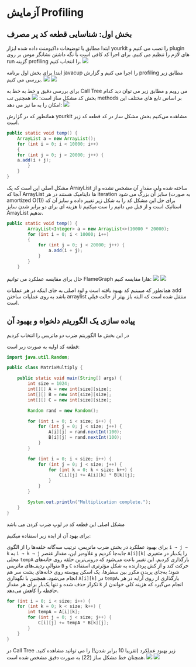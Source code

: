 
# آزمایش Profiling
## بخش اول: شناسایی قطعه کد پر مصرف
ابتدا مطابق با توضیحات داکیومنت داده شده ابزار yourkit را نصب می کنیم و plugin های لازم را تنظیم می کنیم.
برای اجرا کد کافی است با نگه داشتن نشانگر موس بر روی run گزینه profiling را انتخاب کنیم.
![](src/images/1.png)

ابتدا برای بخش اول برنامه javacup را اجرا می کنیم و گزارش profiling مطابق زیر بررسی می کنیم.
![](src/images/2.png)
![](src/images/3.png)

برای بررسی دقیق و خط به خط به Call Tree می رویم و مطابق زیر می توان دید کدام بخش کد مشکل ساز است:
![](src/images/4.png)
همچنین تب methods بر اساس تابع های مختلف این امکان را به ما نیز می دهد:
![](src/images/4.png)


همانطور که در گزارش yourkit مشاهده می‌کنیم بخش مشکل ساز در کد قطعه کد زیر است.

```java
public static void temp() {
    ArrayList a = new ArrayList();
    for (int i = 0; i < 10000; i++)
    {
    for (int j = 0; j < 20000; j++) {
    a.add(i + j);
        }
    }
}
```


مشکل اصلی این است که یک ArrayList ساخته شده ولی مقدار آن مشخص نشده و از آنجا که ArrayList ها داینامیک هستند در هر iteration سایز آن بزرگ می شود (به صورت amortized O(1))
برای حل این مشکل کد را به شکل زیر تغییر داده و سایز آن که استاتیک است و از قبل می دانیم را ست میکنیم تا هزینه ای برای دو برابر شدن سایز ArrayList ندهیم.
   
```java
public static void temp() {
        ArrayList<Integer> a = new ArrayList<>(10000 * 20000);
        for (int i = 0; i < 10000; i++)
        {
            for (int j = 0; j < 20000; j++) {
                a.add(i + j);
            }
        }
    }
```


حال برای مقایسه عملکرد می توانیم FlameGraph هارا مقایسه کنیم:
![](src/images/f1.png)
![](src/images/f2.png)

همانطور که میبینیم کد بهبود یافته است و لود اصلی به جای اینکه در هر عملیات add باشد به روی عملیات ساختن arraylist منتقل شده است که البته باز بهتر از حالت قبلی است.

## پیاده سازی یک الگوریتم دلخواه و بهبود آن

در این بخش ما الگوریتم ضرب دو ماتریس را انتخاب کردیم

قطعه کد اولیه به صورت زیر است:

```java
import java.util.Random;

public class MatrixMultiply {

    public static void main(String[] args) {
        int size = 1024;
        int[][] A = new int[size][size];
        int[][] B = new int[size][size];
        int[][] C = new int[size][size];

        Random rand = new Random();

        for (int i = 0; i < size; i++) {
            for (int j = 0; j < size; j++) {
                A[i][j] = rand.nextInt(100);
                B[i][j] = rand.nextInt(100);
            }
        }

        for (int i = 0; i < size; i++) {
            for (int j = 0; j < size; j++) {
                for (int k = 0; k < size; k++) {
                    C[i][j] += A[i][k] * B[k][j];
                }
            }
        }

        System.out.println("Multiplication complete.");
    }
}
```

مشکل اصلی این قطعه کد در لوپ ضرب کردن می باشد

برای بهود آن از ایده زیر استفاده میکنیم:

برای بهبود عملکرد در بخش ضرب ماتریس، ترتیب سه‌گانه حلقه‌ها را از الگوی `i → j → k` به `i → k → j` جابه‌جا کردیم و علاوه‌بر این، مقدار عنصر `A[i][k]` را یک‌بار در متغیری محلی `tempA` بارگذاری کردیم. این تغییر باعث می‌شود که درونی‌ترین حلقه روی خانه‌های متوالیِ ردیف‌های ماتریس `B` و `C` حرکت کند و از کش پردازنده به شکل مؤثرتری استفاده شود؛ به‌جای پریدن مکرر بین سطرها، یک اسکن پیوسته روی خانه‌های پشت سر هم انجام می‌شود. همچنین با نگهداری `A[i][k]` در `tempA`، بارگذاری از روی آرایه در هر تکرار حذف شده و تنها یک‌بار برای هر مقدار `k` انجام می‌گیرد که هزینه کلی خواندن از حافظه را کاهش می‌دهد.

```java
for (int i = 0; i < size; i++) {
    for (int k = 0; k < size; k++) {
        int tempA = A[i][k];
        for (int j = 0; j < size; j++) {
            C[i][j] += tempA * B[k][j];
        }
    }
}
```

در Call Tree زیر بهبود عملکرد (تقریبا 10 برابر شدن!) را می توانید مشاهده کنید. همچنان خط مشکل ساز (22) به صورت دقیق مشخص شده است.
![](src/images/6.png)
![](src/images/7.png)

